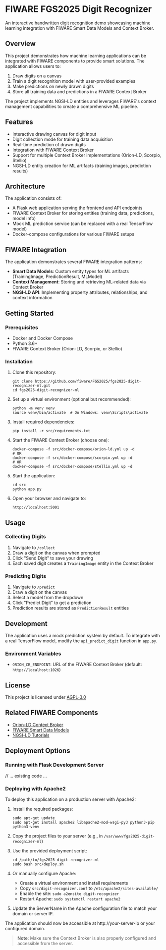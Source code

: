 # FIWARE FGS2025 Digit Recognizer

An interactive handwritten digit recognition demo showcasing machine learning integration with FIWARE Smart Data Models and Context Broker.


## Overview

This project demonstrates how machine learning applications can be integrated with FIWARE components to provide smart solutions. The application allows users to:

1. Draw digits on a canvas
2. Train a digit recognition model with user-provided examples
3. Make predictions on newly drawn digits
4. Store all training data and predictions in a FIWARE Context Broker

The project implements NGSI-LD entities and leverages FIWARE's context management capabilities to create a comprehensive ML pipeline.

## Features

- Interactive drawing canvas for digit input
- Digit collection mode for training data acquisition
- Real-time prediction of drawn digits
- Integration with FIWARE Context Broker
- Support for multiple Context Broker implementations (Orion-LD, Scorpio, Stellio)
- NGSI-LD entity creation for ML artifacts (training images, prediction results)

## Architecture

The application consists of:

- A Flask web application serving the frontend and API endpoints
- FIWARE Context Broker for storing entities (training data, predictions, model info)
- Mock ML prediction service (can be replaced with a real TensorFlow model)
- Docker-compose configurations for various FIWARE setups

## FIWARE Integration

The application demonstrates several FIWARE integration patterns:

- **Smart Data Models**: Custom entity types for ML artifacts (TrainingImage, PredictionResult, MLModel)
- **Context Management**: Storing and retrieving ML-related data via Context Broker
- **NGSI-LD API**: Implementing property attributes, relationships, and context information

## Getting Started

### Prerequisites

- Docker and Docker Compose
- Python 3.6+
- FIWARE Context Broker (Orion-LD, Scorpio, or Stellio)

### Installation

1. Clone this repository:
   ```
   git clone https://github.com/fiware/FGS2025/fgs2025-digit-recognizer-ml.git
   cd fgs2025-digit-recognizer-ml
   ```

2. Set up a virtual environment (optional but recommended):
   ```
   python -m venv venv
   source venv/bin/activate  # On Windows: venv\Scripts\activate
   ```

3. Install required dependencies:
   ```
   pip install -r src/requirements.txt
   ```

4. Start the FIWARE Context Broker (choose one):
   ```
   docker-compose -f src/docker-compose/orion-ld.yml up -d
   # OR
   docker-compose -f src/docker-compose/scorpio.yml up -d
   # OR
   docker-compose -f src/docker-compose/stellio.yml up -d
   ```

5. Start the application:
   ```
   cd src
   python app.py
   ```

6. Open your browser and navigate to:
   ```
   http://localhost:5001
   ```

## Usage

### Collecting Digits

1. Navigate to `/collect`
2. Draw a digit on the canvas when prompted
3. Click "Send Digit" to save your drawing
4. Each saved digit creates a `TrainingImage` entity in the Context Broker

### Predicting Digits

1. Navigate to `/predict`
2. Draw a digit on the canvas
3. Select a model from the dropdown
4. Click "Predict Digit" to get a prediction
5. Prediction results are stored as `PredictionResult` entities

## Development

The application uses a mock prediction system by default. To integrate with a real TensorFlow model, modify the `api_predict_digit` function in `app.py`.

### Environment Variables

- `ORION_CB_ENDPOINT`: URL of the FIWARE Context Broker (default: `http://localhost:1026`)

## License

This project is licensed under [AGPL-3.0](LICENSE)

## Related FIWARE Components

- [Orion-LD Context Broker](https://github.com/FIWARE/context.Orion-LD)
- [FIWARE Smart Data Models](https://github.com/smart-data-models/)
- [NGSI-LD Tutorials](https://fiware-tutorials.readthedocs.io/en/latest/)

## Deployment Options

### Running with Flask Development Server

// ... existing code ...

### Deploying with Apache2

To deploy this application on a production server with Apache2:

1. Install the required packages:
   ```
   sudo apt-get update
   sudo apt-get install apache2 libapache2-mod-wsgi-py3 python3-pip python3-venv
   ```

2. Copy the project files to your server (e.g., in `/var/www/fgs2025-digit-recognizer-ml`)

3. Use the provided deployment script:
   ```
   cd /path/to/fgs2025-digit-recognizer-ml
   sudo bash src/deploy.sh
   ```

4. Or manually configure Apache:
   - Create a virtual environment and install requirements
   - Copy `src/digit-recognizer.conf` to `/etc/apache2/sites-available/`
   - Enable the site: `sudo a2ensite digit-recognizer`
   - Restart Apache: `sudo systemctl restart apache2`

5. Update the ServerName in the Apache configuration file to match your domain or server IP.

The application should now be accessible at http://your-server-ip or your configured domain.

> **Note**: Make sure the Context Broker is also properly configured and accessible from the server.
